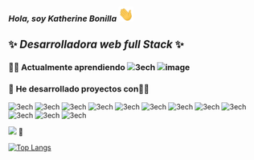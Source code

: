 ### _Hola, soy Katherine Bonilla_  <img src="https://raw.githubusercontent.com/ABSphreak/ABSphreak/master/gifs/Hi.gif " width="30">

## ✨ _Desarrolladora web full Stack_ ✨ 

###  🚀:green_heart: Actualmente aprendiendo ![3ech](https://camo.githubusercontent.com/47380987ecfc7e15bb287529fe03a2c63273ad597edcc85352b02cbb942863e5/68747470733a2f2f696d672e69636f6e73382e636f6d2f636f6c6f722f34382f3030303030302f6a6176612d636f666665652d6375702d6c6f676f2d2d76312e706e67 )  ![image](https://user-images.githubusercontent.com/86696439/150569192-afe03bba-fd41-4689-a0a8-480e85ba8c9c.png)

### 🌱 **He desarrollado proyectos  con**👩‍💻


 ![3ech](https://camo.githubusercontent.com/b9fe9f8e52c6fd30d814c24f3eb71cb09d7f5bc82d7f67a384055de93fdbb0bf/68747470733a2f2f696d672e69636f6e73382e636f6d2f636f6c6f722f34382f3030303030302f68746d6c2d352d2d76312e706e67 )
  ![3ech](https://camo.githubusercontent.com/dc75aee770dff630309493116eeebd6a39c7042e4e94780a5e6c8f107bebe76f/68747470733a2f2f696d672e69636f6e73382e636f6d2f636f6c6f722f34382f3030303030302f637373332e706e67 )
    ![3ech](https://camo.githubusercontent.com/84c2586aa67309f6fa224fdf5fdf33a633239375397a8e753ac1e7cc727f5458/68747470733a2f2f696d672e69636f6e73382e636f6d2f636f6c6f722f34382f3030303030302f6a6176617363726970742d2d76312e706e67 )
   ![3ech](https://camo.githubusercontent.com/0174b03bab13c90e5673eaafbaa2cc273f8f0f8e70c39e660d0db9895f41f7ae/68747470733a2f2f696d672e69636f6e73382e636f6d2f636f6c6f722f34382f3030303030302f626f6f7473747261702e706e67 )
   ![3ech](https://cdn.iconscout.com/icon/free/png-48/figma-3628771-3030133.png )
    ![3ech](https://www.shareicon.net/data/48x48/2016/07/08/117367_logo_512x512.png)
   ![3ech](https://camo.githubusercontent.com/9bbd13a20bb8651d8c54267857569bd9562da9a851ebae27a1eba70a1fc47535/68747470733a2f2f696d672e69636f6e73382e636f6d2f636f6c6f722f34382f3030303030302f6d7973716c2d6c6f676f2e706e67 )
     ![3ech](  https://www.shareicon.net/data/48x48/2015/09/11/99371_javascript_512x512.png)
     ![3ech](https://camo.githubusercontent.com/2f7d9c653bd1edd735b3db07d7c4b47ae45959e17c14053fa4f543ac93cc1a8c/68747470733a2f2f696d672e69636f6e73382e636f6d2f636f6c6f722f34382f3030303030302f76697375616c2d73747564696f2d636f64652d323031392e706e67 )
      ![3ech](https://camo.githubusercontent.com/9a732bd987992bdd80776e87bf30041de02ad5e718e03873b325807207b6f57b/68747470733a2f2f696d672e69636f6e73382e636f6d2f636f6c6f722f34382f3030303030302f6769746875622d2d76312e706e67)
        ![3ech](https://static.wixstatic.com/media/012557_1c89757f2a9c4a878cfde8b24cf1d997~mv2.png/v1/fit/w_51%2Ch_51%2Cal_c/file.png)
           ![3ech](  https://upload.wikimedia.org/wikipedia/commons/thumb/c/c3/Python-logo-notext.svg/51px-Python-logo-notext.svg.png)
        
   ![](https://komarev.com/ghpvc/?username=kathBD&style=flat-square) :triangular_flag_on_post:
     
  [![Top Langs](https://github-readme-stats.vercel.app/api/top-langs/?username=kathBD&layout=compact)](https://github.com/anuraghazra/github-readme-stats)
 
    
 
 
 


